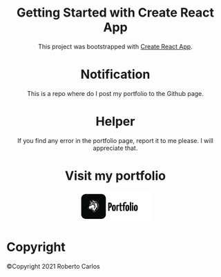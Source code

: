 <div align=center>
  <h1>Getting Started with Create React App</h1>

This project was bootstrapped with [Create React App](https://github.com/facebook/create-react-app).

<h1>Notification</h1>

This is a repo where do I post my portfolio to the Github page.

<h1>Helper</h1>

If you find any error in the portfolio page, report it to me please.
I will appreciate that.

<h1>Visit my portfolio</h1>
<a href="https://robertocarlosmedina.github.io/portfolio/">
  <img src="https://github.com/robertocarlosmedina/portfolio/blob/main/assets/Group%20127.png" alt="Portfolio icon" height=70 />
</a>
 </div>
 
<h1>Copyright</h1>
©Copyright 2021 Roberto Carlos
